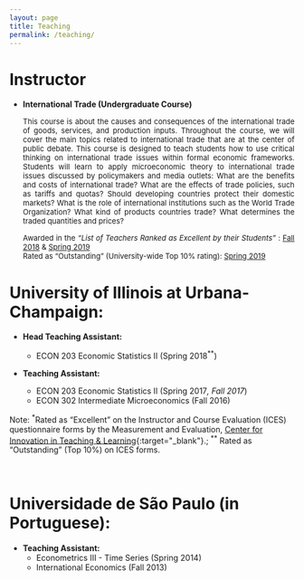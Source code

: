 ```yaml
---
layout: page
title: Teaching
permalink: /teaching/
---
```


# Instructor

- **International Trade (Undergraduate Course)**

   <p style="text-align: justify;"><font size="2">This course is about the causes and consequences of the international trade of goods, services, and production inputs. Throughout the course, we will cover the main topics related to international trade that are at the center of public debate.  This course is designed to teach students how to use critical thinking on international trade issues within formal economic frameworks. Students will learn to apply microeconomic theory to international trade issues discussed by policymakers and media outlets: What are the benefits and costs of international trade?  What are the effects of trade policies, such as tariffs and quotas? Should developing countries protect their domestic markets? What is the role of international institutions such as the World Trade Organization? What kind of products countries trade? What determines the traded quantities and prices?  </font></p>
   
   <p style="text-align: justify;"><font size="2">Awarded in the  <em>“List of Teachers Ranked as Excellent by their Students” </em>: <a href="https://citl.illinois.edu/docs/default-source/teachers-ranked-as-excellent/tre-2018-fall.pdf#page=21" target="_blank">Fall 2018</a> & <a href="https://citl.illinois.edu/docs/default-source/teachers-ranked-as-excellent/tre-2019-spring.pdf#page=19" target="_blank">Spring 2019</a> <br> Rated as “Outstanding” (University-wide Top 10% rating): <a href="https://citl.illinois.edu/docs/default-source/teachers-ranked-as-excellent/tre-2019-spring.pdf#page=19" target="_blank">Spring 2019</a> </font></p>
   
  

# University of Illinois at Urbana-Champaign:

- **Head Teaching Assistant:**
  - ECON 203 Economic Statistics II (Spring 2018<sup>**</sup>)

- **Teaching Assistant:**
  - ECON 203 Economic Statistics II (Spring 2017<sup>*</sup>, Fall 2017<sup>*</sup>)
  - ECON 302 Intermediate Microeconomics (Fall 2016)

Note: <sup>*</sup>Rated as “Excellent” on the Instructor and Course Evaluation (ICES) questionnaire forms by the Measurement and Evaluation, [Center for Innovation in Teaching & Learning](https://citl.illinois.edu/){:target="_blank"}.; <sup>**</sup> Rated as “Outstanding” (Top 10%) on ICES forms.

<br>

# Universidade de São Paulo (in Portuguese): 

- **Teaching Assistant:**
  - Econometrics III - Time Series (Spring 2014)
  - International Economics (Fall 2013)
